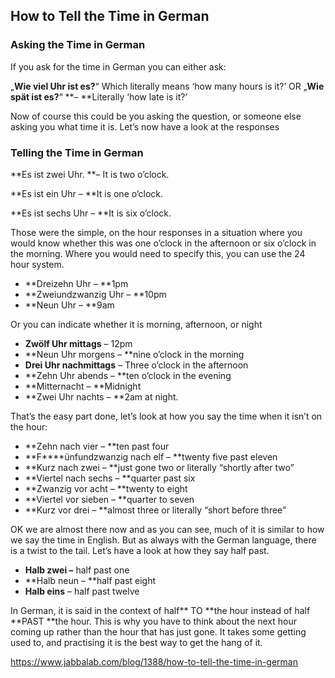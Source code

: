 ## How to Tell the Time in German

### Asking the Time in German

If you ask for the time in German you can either ask:

„**Wie viel Uhr ist es?**“  Which literally means ‘how many hours is it?’ OR   „**Wie spät ist es?**“ **– **Literally ‘how late is it?’

Now of course this could be you asking the question, or someone else asking you what time it is. Let’s now have a look at the responses

### Telling the Time in German

**Es ist zwei Uhr. **– It is two o’clock.

**Es ist ein Uhr – **It is one o’clock.

**Es ist sechs Uhr – **It is six o’clock.

 

Those were the simple, on the hour responses in a situation where you would know whether this was one o’clock in the afternoon or six o’clock in the morning. Where you would need to specify this, you can use the 24 hour system.

- **Dreizehn Uhr – **1pm
- **Zweiundzwanzig Uhr – **10pm
- **Neun Uhr – **9am

Or you can indicate whether it is morning, afternoon, or night

- **Zwölf Uhr mittags** – 12pm
- **Neun Uhr morgens – **nine o’clock in the morning
- **Drei Uhr nachmittags** – Three o’clock in the afternoon
- **Zehn Uhr abends – **ten o’clock in the evening
- **Mitternacht – **Midnight
- **Zwei Uhr nachts – **2am at night.

That’s the easy part done, let’s look at how you say the time when it isn’t on the hour:

- **Zehn nach vier – **ten past four
- **F****ünfundzwanzig nach elf – **twenty five past eleven
- **Kurz nach zwei – **just gone two or literally “shortly after two”
- **Viertel nach sechs – **quarter past six
- **Zwanzig vor acht – **twenty to eight
- **Viertel vor sieben – **quarter to seven
- **Kurz vor drei – **almost three or literally “short before three”

OK we are almost there now and as you can see, much of it is similar to how we say the time in English. But as always with the German language, there is a twist to the tail. Let’s have a look at how they say half past.

- **Halb zwei –** half past one
- **Halb neun – **half past eight
- **Halb eins** – half past twelve

In German, it is said in the context of half** TO **the hour instead of half **PAST **the hour. This is why you have to think about the next hour coming up rather than the hour that has just gone. It takes some getting used to, and practising it is the best way to get the hang of it.



https://www.jabbalab.com/blog/1388/how-to-tell-the-time-in-german
